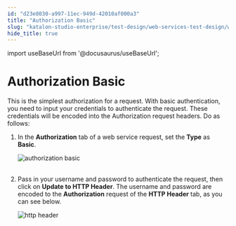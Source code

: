 ```yaml
---
id: "d23e8030-a997-11ec-949d-42010af000a3"
title: "Authorization Basic"
slug: "katalon-studio-enterprise/test-design/web-services-test-design/working-with-apiweb-services-project/authorization-basic"
hide_title: true
---
```

import useBaseUrl from '@docusaurus/useBaseUrl';


# <a id="id_1" class="anchor_top_offset"/><a id="ariaid-title1" class="anchor_top_offset"/>Authorization Basic

<p xmlns="http://www.w3.org/1999/xhtml" className="p">This is the simplest authorization for a request. With basic authentication, you need to input your credentials to authenticate the request. These credentials will be encoded into the Authorization request headers. Do as follows:</p> 
<ol xmlns="http://www.w3.org/1999/xhtml" className="ol"><li className="li">     <p className="p">In the <strong className="ph b">Authorization</strong> tab of a web service request, set the <strong className="ph b">Type</strong> as <strong className="ph b">Basic</strong>.</p>     <p className="p"> <img className="image" src={useBaseUrl("https://github.com/katalon-studio/docs-images/raw/master/katalon-studio/docs/authorization-basic/basic-authorization.png")} alt="authorization basic" /><br /><br />     </p>   </li><li className="li">     <p className="p">Pass in your username and password to authenticate the request, then click on <strong className="ph b">Update to HTTP Header</strong>. The username and password are encoded to the <strong className="ph b">Authorization</strong> request of the <strong className="ph b">HTTP Header</strong> tab, as you can see below. </p>     <p className="p"> <img className="image" src={useBaseUrl("https://github.com/katalon-studio/docs-images/raw/master/katalon-studio/docs/authorization-basic/basic-http-header.png")} alt="http header" /><br /><br />      </p>   </li></ol> 

